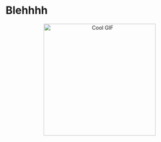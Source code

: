 <h1>Blehhhh</h1>

<div align="center">
  <img src="https://64.media.tumblr.com/8c2c217d7bd6b177c12149a4b2921f00/4e3e095f686f9c60-65/s500x750/5a28bfaa3508b5fda1bff9988daf47217e773c33.gif](https://media.tenor.com/Fm-sm23FzVQAAAAM/dizzy-teto.gif" width="300" alt="Cool GIF" />
